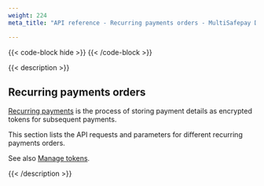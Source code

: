 ```yaml
---
weight: 224
meta_title: "API reference - Recurring payments orders - MultiSafepay Docs"

---
```


{{< code-block hide >}}
{{< /code-block >}}

{{< description >}}

## Recurring payments orders

[Recurring payments](/features/recurring-payments) is the process of storing payment details as encrypted tokens for subsequent payments.

This section lists the API requests and parameters for different recurring payments orders.

See also [Manage tokens](/api/#manage-tokens).

{{< /description >}}